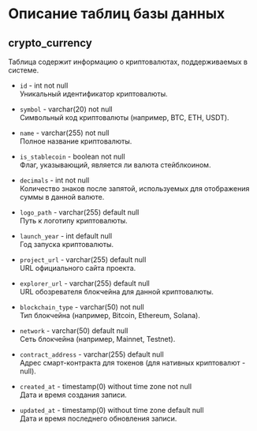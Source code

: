 # Описание таблиц базы данных

## crypto_currency

Таблица содержит информацию о криптовалютах, поддерживаемых в системе.

- `id` - int not null \
  Уникальный идентификатор криптовалюты.

- `symbol` - varchar(20) not null \
  Символьный код криптовалюты (например, BTC, ETH, USDT).

- `name` - varchar(255) not null \
  Полное название криптовалюты.

- `is_stablecoin` - boolean not null \
  Флаг, указывающий, является ли валюта стейблкоином.

- `decimals` - int not null \
  Количество знаков после запятой, используемых для отображения суммы в данной валюте.

- `logo_path` - varchar(255) default null \
  Путь к логотипу криптовалюты.

- `launch_year` - int default null \
  Год запуска криптовалюты.

- `project_url` - varchar(255) default null \
  URL официального сайта проекта.

- `explorer_url` - varchar(255) default null \
  URL обозревателя блокчейна для данной криптовалюты.

- `blockchain_type` - varchar(50) not null \
  Тип блокчейна (например, Bitcoin, Ethereum, Solana).

- `network` - varchar(50) default null \
  Сеть блокчейна (например, Mainnet, Testnet).

- `contract_address` - varchar(255) default null \
  Адрес смарт-контракта для токенов (для нативных криптовалют - null).

- `created_at` - timestamp(0) without time zone not null \
  Дата и время создания записи.

- `updated_at` - timestamp(0) without time zone default null \
  Дата и время последнего обновления записи.